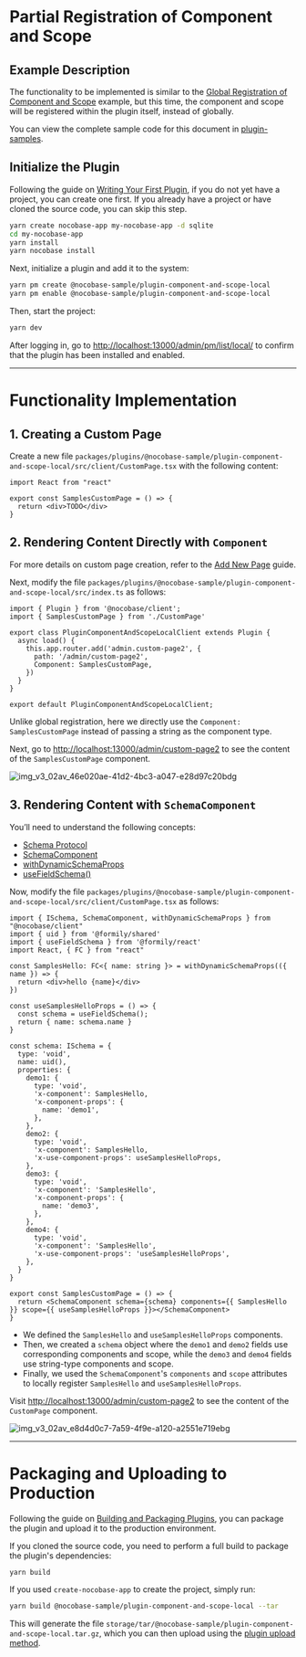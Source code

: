 # Partial Registration of Component and Scope

## Example Description

The functionality to be implemented is similar to the [Global Registration of Component and Scope](/plugin-samples/component-and-scope/global) example, but this time, the component and scope will be registered within the plugin itself, instead of globally.

You can view the complete sample code for this document in [plugin-samples](https://github.com/nocobase/plugin-samples/tree/main/packages/plugins/%40nocobase-sample/plugin-component-and-scope-local).

## Initialize the Plugin

Following the guide on [Writing Your First Plugin](/development/your-first-plugin), if you do not yet have a project, you can create one first. If you already have a project or have cloned the source code, you can skip this step.

```bash
yarn create nocobase-app my-nocobase-app -d sqlite
cd my-nocobase-app
yarn install
yarn nocobase install
```

Next, initialize a plugin and add it to the system:

```bash
yarn pm create @nocobase-sample/plugin-component-and-scope-local
yarn pm enable @nocobase-sample/plugin-component-and-scope-local
```

Then, start the project:

```bash
yarn dev
```

After logging in, go to [http://localhost:13000/admin/pm/list/local/](http://localhost:13000/admin/pm/list/local/) to confirm that the plugin has been installed and enabled.

---

# Functionality Implementation

## 1. Creating a Custom Page

Create a new file `packages/plugins/@nocobase-sample/plugin-component-and-scope-local/src/client/CustomPage.tsx` with the following content:

```tsx | pure
import React from "react"

export const SamplesCustomPage = () => {
  return <div>TODO</div>
}
```

## 2. Rendering Content Directly with `Component`

For more details on custom page creation, refer to the [Add New Page](/plugin-samples/router/add-page) guide.

Next, modify the file `packages/plugins/@nocobase-sample/plugin-component-and-scope-local/src/index.ts` as follows:

```tsx | pure
import { Plugin } from '@nocobase/client';
import { SamplesCustomPage } from './CustomPage'

export class PluginComponentAndScopeLocalClient extends Plugin {
  async load() {
    this.app.router.add('admin.custom-page2', {
      path: '/admin/custom-page2',
      Component: SamplesCustomPage,
    })
  }
}

export default PluginComponentAndScopeLocalClient;
```

Unlike global registration, here we directly use the `Component: SamplesCustomPage` instead of passing a string as the component type.

Next, go to [http://localhost:13000/admin/custom-page2](http://localhost:13000/admin/custom-page2) to see the content of the `SamplesCustomPage` component.

![img_v3_02av_46e020ae-41d2-4bc3-a047-e28d97c20bdg](https://static-docs.nocobase.com/img_v3_02av_46e020ae-41d2-4bc3-a047-e28d97c20bdg.jpg)

## 3. Rendering Content with `SchemaComponent`

You’ll need to understand the following concepts:

- [Schema Protocol](/development/client/ui-schema/what-is-ui-schema)
- [SchemaComponent](https://client.docs.nocobase.com/core/ui-schema/schema-component#schemacomponent-1)
- [withDynamicSchemaProps](/development/client/ui-schema/what-is-ui-schema#x-component-props-and-x-use-component-props)
- [useFieldSchema()](https://client.docs.nocobase.com/core/ui-schema/designable#usefieldschema)

Now, modify the file `packages/plugins/@nocobase-sample/plugin-component-and-scope-local/src/client/CustomPage.tsx` as follows:

```tsx | pure
import { ISchema, SchemaComponent, withDynamicSchemaProps } from "@nocobase/client"
import { uid } from '@formily/shared'
import { useFieldSchema } from '@formily/react'
import React, { FC } from "react"

const SamplesHello: FC<{ name: string }> = withDynamicSchemaProps(({ name }) => {
  return <div>hello {name}</div>
})

const useSamplesHelloProps = () => {
  const schema = useFieldSchema();
  return { name: schema.name }
}

const schema: ISchema = {
  type: 'void',
  name: uid(),
  properties: {
    demo1: {
      type: 'void',
      'x-component': SamplesHello,
      'x-component-props': {
        name: 'demo1',
      },
    },
    demo2: {
      type: 'void',
      'x-component': SamplesHello,
      'x-use-component-props': useSamplesHelloProps,
    },
    demo3: {
      type: 'void',
      'x-component': 'SamplesHello',
      'x-component-props': {
        name: 'demo3',
      },
    },
    demo4: {
      type: 'void',
      'x-component': 'SamplesHello',
      'x-use-component-props': 'useSamplesHelloProps',
    },
  }
}

export const SamplesCustomPage = () => {
  return <SchemaComponent schema={schema} components={{ SamplesHello }} scope={{ useSamplesHelloProps }}></SchemaComponent>
}
```

- We defined the `SamplesHello` and `useSamplesHelloProps` components.
- Then, we created a `schema` object where the `demo1` and `demo2` fields use corresponding components and scope, while the `demo3` and `demo4` fields use string-type components and scope.
- Finally, we used the `SchemaComponent`'s `components` and `scope` attributes to locally register `SamplesHello` and `useSamplesHelloProps`.

Visit [http://localhost:13000/admin/custom-page2](http://localhost:13000/admin/custom-page2) to see the content of the `CustomPage` component.

![img_v3_02av_e8d4d0c7-7a59-4f9e-a120-a2551e719ebg](https://static-docs.nocobase.com/img_v3_02av_e8d4d0c7-7a59-4f9e-a120-a2551e719ebg.jpg)

---

# Packaging and Uploading to Production

Following the guide on [Building and Packaging Plugins](/development/your-first-plugin#building-and-packaging-plugins), you can package the plugin and upload it to the production environment.

If you cloned the source code, you need to perform a full build to package the plugin's dependencies:

```bash
yarn build
```

If you used `create-nocobase-app` to create the project, simply run:

```bash
yarn build @nocobase-sample/plugin-component-and-scope-local --tar
```

This will generate the file `storage/tar/@nocobase-sample/plugin-component-and-scope-local.tar.gz`, which you can then upload using the [plugin upload method](/welcome/getting-started/plugin).
